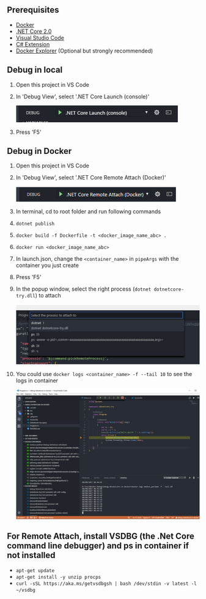 ## Prerequisites

* [Docker](https://www.docker.com/)
* [.NET Core 2.0](https://www.microsoft.com/net/core)
* [Visual Studio Code](https://code.visualstudio.com/)
* [C# Extension](https://marketplace.visualstudio.com/items?itemName=ms-vscode.csharp)
* [Docker Explorer](https://marketplace.visualstudio.com/items?itemName=formulahendry.docker-explorer) (Optional but strongly recommended)

## Debug in local

1. Open this project in VS Code
1. In 'Debug View', select '.NET Core Launch (console)'

    ![debug-in-local](/images/debug-in-local.png)
1. Press 'F5'

## Debug in Docker

1. Open this project in VS Code
1. In 'Debug View', select '.NET Core Remote Attach (Docker)'

    ![debug-in-docker](/images/debug-in-docker.png)
1. In terminal, cd to root folder and run following commands
1. `dotnet publish`
1. `docker build -f Dockerfile -t <docker_image_name_abc> .`
1. `docker run <docker_image_name_abc>`
1. In launch.json, change the `<container_name>` in `pipeArgs` with the container you just create
1. Press 'F5'
1. In the popup window, select the right process (`dotnet dotnetcore-try.dll`) to attach

    ![select-process](/images/select-process.png)
1. You could use `docker logs <container_name> -f --tail 10` to see the logs in container

    ![debug-in-docker-screenshot](/images/debug-in-docker-screenshot.png)

## For Remote Attach, install VSDBG (the .Net Core command line debugger) and ps in container if not installed
* `apt-get update`
* `apt-get install -y unzip procps`
* `curl -sSL https://aka.ms/getvsdbgsh | bash /dev/stdin -v latest -l ~/vsdbg`